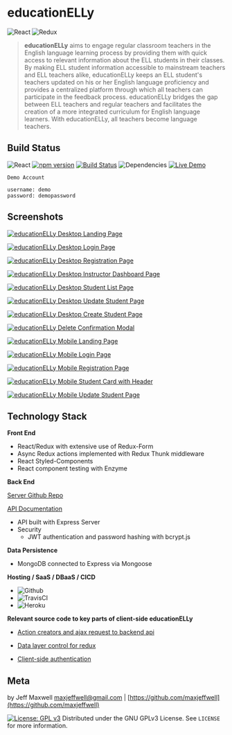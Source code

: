 # educationELLy

![React](https://img.shields.io/badge/React-badge.svg?style=popout&logo=react&labelColor=2873b4&logoColor=fb9438&color=86c64e)
![Redux](https://img.shields.io/badge/Redux-badge.svg?style=popout&logo=redux&labelColor=2873b4&logoColor=fb9438&color=86c64e)

> **educationELLy** aims to engage regular classroom teachers in the English language learning process by providing them with quick access to relevant information about the ELL students in their classes. By making ELL student information accessible to mainstream teachers and ELL teachers alike, educationELLy keeps an ELL student's teachers updated on his or her English language proficiency and provides a centralized platform through which all teachers can participate in the feedback process. educationELLy bridges the gap between ELL teachers and regular teachers and facilitates the creation of a more integrated curriculum for English language learners. With educationELLy, all teachers become language teachers.

## Build Status
![React](https://img.shields.io/badge/react-16.6.0%2B-blue.svg?style=popout-square&logo=react&color=86c64e) [![npm version](https://img.shields.io/badge/npm%20package-6.4.1-fb9438.svg?style=popout-square&logo=npm)](https://badge.fury.io/js/npm) [![Build Status](https://img.shields.io/travis/maxjeffwell/full-stack-capstone-client.svg?style=popout-square&logo=travis&color=2873b4)](https://travis-ci.org/maxjeffwell/full-stack-capstone-client) ![Dependencies](https://img.shields.io/badge/dependencies-up%20to%20date-fb9438.svg?style=popout-square&logo=appveyor&logoColor=86c64e) [![Live Demo](https://img.shields.io/badge/demo-online-86c64e.svg?style=popout-square&logo=heroku&logoColor=2873b4&color=86c64e)](https://jmaxwell-fullstack-client.herokuapp.com/)

```
Demo Account

username: demo
password: demopassword
```
## Screenshots

[![educationELLy Desktop Landing Page](https://i.gyazo.com/e98b1d2276640f2cb0a54adee95896c2.png)](https://gyazo.com/e98b1d2276640f2cb0a54adee95896c2)

[![educationELLy Desktop Login Page](https://i.gyazo.com/2d67665682bed2ed50fad959e1b6f26f.png)](https://gyazo.com/2d67665682bed2ed50fad959e1b6f26f)

[![educationELLy Desktop Registration Page](https://i.gyazo.com/ed654f3e775d938c17018d9bb540ffa1.png)](https://gyazo.com/ed654f3e775d938c17018d9bb540ffa1)

[![educationELLy Desktop Instructor Dashboard Page](https://i.gyazo.com/9edd9b0e825a85b5b4c6f30a1e277f70.png)](https://gyazo.com/9edd9b0e825a85b5b4c6f30a1e277f70)

[![educationELLy Desktop Student List Page](https://i.gyazo.com/3bedb6168f8df87c6777ef2285418882.png)](https://gyazo.com/3bedb6168f8df87c6777ef2285418882)

[![educationELLy Desktop Update Student Page](https://i.gyazo.com/489ca40991dbdb5227b7a4814448d1a9.png)](https://gyazo.com/489ca40991dbdb5227b7a4814448d1a9)

[![educationELLy Desktop Create Student Page](https://i.gyazo.com/504eb28443de1f891f0a3d267649b4c7.png)](https://gyazo.com/504eb28443de1f891f0a3d267649b4c7)

[![educationELLy Delete Confirmation Modal](https://i.gyazo.com/6559db4cf59b06e47d00c81b04192ec2.png)](https://gyazo.com/6559db4cf59b06e47d00c81b04192ec2)

[![educationELLy Mobile Landing Page](https://i.gyazo.com/9d94bf0e1eda5b7f2aa34806d781101e.png)](https://gyazo.com/9d94bf0e1eda5b7f2aa34806d781101e)

[![educationELLy Mobile Login Page](https://i.gyazo.com/752835350a1245d984441da9bc1b18bf.png)](https://gyazo.com/752835350a1245d984441da9bc1b18bf)

[![educationELLy Mobile Registration Page](https://i.gyazo.com/7f1a30a7ac45cd2838a6a863df2f707f.png)](https://gyazo.com/7f1a30a7ac45cd2838a6a863df2f707f)

[![educationELLy Mobile Student Card with Header](https://i.gyazo.com/f424c97ceed872696aed619f4b8af006.png)](https://gyazo.com/f424c97ceed872696aed619f4b8af006)

[![educationELLy Mobile Update Student Page](https://i.gyazo.com/53e57d7b52365af84cbeab01ec67e934.png)](https://gyazo.com/53e57d7b52365af84cbeab01ec67e934)

## Technology Stack
**Front End**
* React/Redux with extensive use of Redux-Form
* Async Redux actions implemented with Redux Thunk middleware
* React Styled-Components
* React component testing with Enzyme

**Back End**

[Server Github Repo](https://github.com/maxjeffwell/full-stack-capstone-server)

[API Documentation](https://documenter.getpostman.com/view/4941848/S1Lu29ZF)

* API built with Express Server
* Security
  * JWT authentication and password hashing with bcrypt.js

**Data Persistence**
* MongoDB connected to Express via Mongoose

**Hosting / SaaS / DBaaS / CICD**
>
* ![Github](https://img.shields.io/badge/Github-badge.svg?style=plastic&logo=github&labelColor=2873b4&logoColor=fb9438&color=86c64e)
* ![TravisCI](https://img.shields.io/badge/TravisCI-badge.svg?style=plastic&logo=travis-ci&labelColor=2873b4&logoColor=fb9438&color=86c64e)
* ![Heroku](https://img.shields.io/badge/Heroku-badge.svg?style=plastic&logo=heroku&labelColor=2873b4&logoColor=fb9438&color=86c64e)
>

**Relevant source code to key parts of client-side educationELLy**

   * [Action creators and ajax request to backend api](../master/src/actions/index.js)

   * [Data layer control for redux](../master/src/index.js)

   * [Client-side authentication](../master/src/reducers/auth.js)

## Meta

by Jeff Maxwell maxjeffwell@gmail.com |
[https://github.com/maxjeffwell](https://github.com/maxjeffwell)

[![License: GPL v3](https://img.shields.io/badge/License-GPLv3-blue.svg?style=flat-square&labelColor=fb9438)](https://www.gnu.org/licenses/gpl-3.0)
Distributed under the GNU GPLv3 License.
    See ``LICENSE`` for more information.




